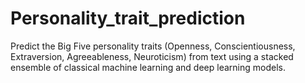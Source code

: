 # Personality_trait_prediction
Predict the Big Five personality traits (Openness, Conscientiousness, Extraversion, Agreeableness, Neuroticism) from text using a stacked ensemble of classical machine learning and deep learning models.
